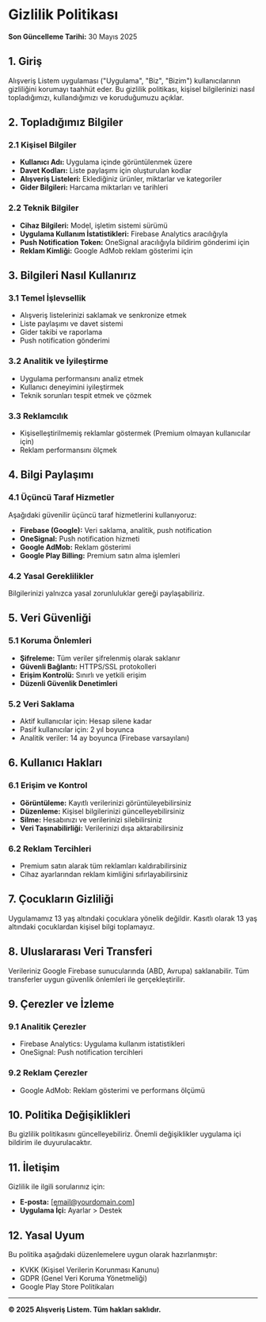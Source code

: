 # Gizlilik Politikası

**Son Güncelleme Tarihi:** 30 Mayıs 2025

## 1. Giriş

Alışveriş Listem uygulaması ("Uygulama", "Biz", "Bizim") kullanıcılarının gizliliğini korumayı taahhüt eder. Bu gizlilik politikası, kişisel bilgilerinizi nasıl topladığımızı, kullandığımızı ve koruduğumuzu açıklar.

## 2. Topladığımız Bilgiler

### 2.1 Kişisel Bilgiler
- **Kullanıcı Adı:** Uygulama içinde görüntülenmek üzere
- **Davet Kodları:** Liste paylaşımı için oluşturulan kodlar
- **Alışveriş Listeleri:** Eklediğiniz ürünler, miktarlar ve kategoriler
- **Gider Bilgileri:** Harcama miktarları ve tarihleri

### 2.2 Teknik Bilgiler
- **Cihaz Bilgileri:** Model, işletim sistemi sürümü
- **Uygulama Kullanım İstatistikleri:** Firebase Analytics aracılığıyla
- **Push Notification Token:** OneSignal aracılığıyla bildirim gönderimi için
- **Reklam Kimliği:** Google AdMob reklam gösterimi için

## 3. Bilgileri Nasıl Kullanırız

### 3.1 Temel İşlevsellik
- Alışveriş listelerinizi saklamak ve senkronize etmek
- Liste paylaşımı ve davet sistemi
- Gider takibi ve raporlama
- Push notification gönderimi

### 3.2 Analitik ve İyileştirme
- Uygulama performansını analiz etmek
- Kullanıcı deneyimini iyileştirmek
- Teknik sorunları tespit etmek ve çözmek

### 3.3 Reklamcılık
- Kişiselleştirilmemiş reklamlar göstermek (Premium olmayan kullanıcılar için)
- Reklam performansını ölçmek

## 4. Bilgi Paylaşımı

### 4.1 Üçüncü Taraf Hizmetler
Aşağıdaki güvenilir üçüncü taraf hizmetlerini kullanıyoruz:

- **Firebase (Google):** Veri saklama, analitik, push notification
- **OneSignal:** Push notification hizmeti
- **Google AdMob:** Reklam gösterimi
- **Google Play Billing:** Premium satın alma işlemleri

### 4.2 Yasal Gereklilikler
Bilgilerinizi yalnızca yasal zorunluluklar gereği paylaşabiliriz.

## 5. Veri Güvenliği

### 5.1 Koruma Önlemleri
- **Şifreleme:** Tüm veriler şifrelenmiş olarak saklanır
- **Güvenli Bağlantı:** HTTPS/SSL protokolleri
- **Erişim Kontrolü:** Sınırlı ve yetkili erişim
- **Düzenli Güvenlik Denetimleri**

### 5.2 Veri Saklama
- Aktif kullanıcılar için: Hesap silene kadar
- Pasif kullanıcılar için: 2 yıl boyunca
- Analitik veriler: 14 ay boyunca (Firebase varsayılanı)

## 6. Kullanıcı Hakları

### 6.1 Erişim ve Kontrol
- **Görüntüleme:** Kayıtlı verilerinizi görüntüleyebilirsiniz
- **Düzenleme:** Kişisel bilgilerinizi güncelleyebilirsiniz
- **Silme:** Hesabınızı ve verilerinizi silebilirsiniz
- **Veri Taşınabilirliği:** Verilerinizi dışa aktarabilirsiniz

### 6.2 Reklam Tercihleri
- Premium satın alarak tüm reklamları kaldırabilirsiniz
- Cihaz ayarlarından reklam kimliğini sıfırlayabilirsiniz

## 7. Çocukların Gizliliği

Uygulamamız 13 yaş altındaki çocuklara yönelik değildir. Kasıtlı olarak 13 yaş altındaki çocuklardan kişisel bilgi toplamayız.

## 8. Uluslararası Veri Transferi

Verileriniz Google Firebase sunucularında (ABD, Avrupa) saklanabilir. Tüm transferler uygun güvenlik önlemleri ile gerçekleştirilir.

## 9. Çerezler ve İzleme

### 9.1 Analitik Çerezler
- Firebase Analytics: Uygulama kullanım istatistikleri
- OneSignal: Push notification tercihleri

### 9.2 Reklam Çerezler
- Google AdMob: Reklam gösterimi ve performans ölçümü

## 10. Politika Değişiklikleri

Bu gizlilik politikasını güncelleyebiliriz. Önemli değişiklikler uygulama içi bildirim ile duyurulacaktır.

## 11. İletişim

Gizlilik ile ilgili sorularınız için:
- **E-posta:** [email@yourdomain.com]
- **Uygulama İçi:** Ayarlar > Destek

## 12. Yasal Uyum

Bu politika aşağıdaki düzenlemelere uygun olarak hazırlanmıştır:
- KVKK (Kişisel Verilerin Korunması Kanunu)
- GDPR (Genel Veri Koruma Yönetmeliği)
- Google Play Store Politikaları

---

**© 2025 Alışveriş Listem. Tüm hakları saklıdır.**
